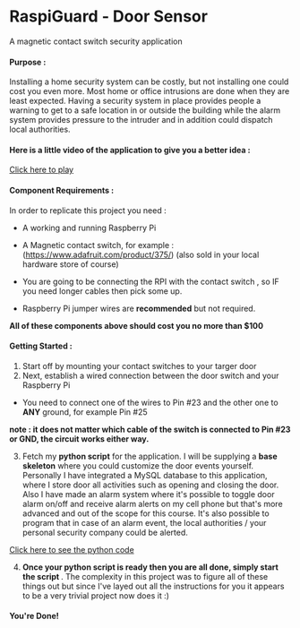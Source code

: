 # RaspiGuard - Door Sensor
A magnetic contact switch security application

#### Purpose :
Installing a home security system can be costly, but not installing one could cost you even more. Most home or office intrusions are done when they are least expected. Having a security system in place provides people a warning to get to a safe location in or outside the building while the alarm system provides pressure to the intruder and in addition could dispatch local authorities.

#### Here is a little video of the application to give you a better idea :

[Click here to play](http://165.227.44.224/Build_Video.mp4)



#### Component Requirements :
In order to replicate this project you need :

* A working and running Raspberry Pi 

* A Magnetic contact switch, for example :  (<https://www.adafruit.com/product/375/>)	(also sold in your local hardware store of course)

* You are going to be connecting the RPI with the contact switch , so IF you need longer cables then pick some up.

* Raspberry Pi jumper wires are <b>recommended</b> but not required.

<strong>All of these components above should cost you no more than $100 </strong>

#### Getting Started :

1. Start off by mounting your contact switches to your targer door
2. Next, establish a wired connection between the door switch and your Raspberry Pi
* You need to connect one of the wires to Pin #23 and the other one to <b>ANY</b> ground, for example Pin #25

**note : it does not matter which cable of the switch is connected to Pin #23 or GND, the circuit works either way.**

3. Fetch my <b>python script</b> for the application. I will be supplying a <b>base skeleton</b> where you could customize the door events yourself. Personally I have integrated a MySQL database to this application, where I store door all activities such as opening and closing the door. Also I have made an alarm system where it's possible to toggle door alarm on/off and receive alarm alerts on my cell phone but that's more advanced and out of the scope for this course. It's also possible to program that in case of an alarm event, the local authorities / your personal security company could be alerted.

[Click here to see the python code](http://munro.humber.ca/~n01147386/doorSensor.py)


4. <b>Once your python script is ready then you are all done, simply start the script </b>. The complexity in this project was to figure all of these things out but since I've layed out all the instructions for you it appears to be a very trivial project now does it :)



#### You're Done!
